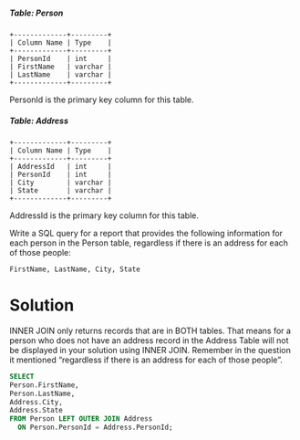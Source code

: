 ##### Table: Person

```
+-------------+---------+
| Column Name | Type    |
+-------------+---------+
| PersonId    | int     |
| FirstName   | varchar |
| LastName    | varchar |
+-------------+---------+
```

PersonId is the primary key column for this table.

##### Table: Address

```
+-------------+---------+
| Column Name | Type    |
+-------------+---------+
| AddressId   | int     |
| PersonId    | int     |
| City        | varchar |
| State       | varchar |
+-------------+---------+
```

AddressId is the primary key column for this table.

Write a SQL query for a report that provides the following information for each person in the Person table, regardless if there is an address for each of those people:

```
FirstName, LastName, City, State
```

# Solution

INNER JOIN only returns records that are in BOTH tables. That means for a person who does not have an address record in the Address Table will not be displayed in your solution using INNER JOIN. Remember in the question it mentioned “regardless if there is an address for each of those people”.



```sql
SELECT 
Person.FirstName, 
Person.LastName, 
Address.City, 
Address.State 
FROM Person LEFT OUTER JOIN Address 
  ON Person.PersonId = Address.PersonId;
```
